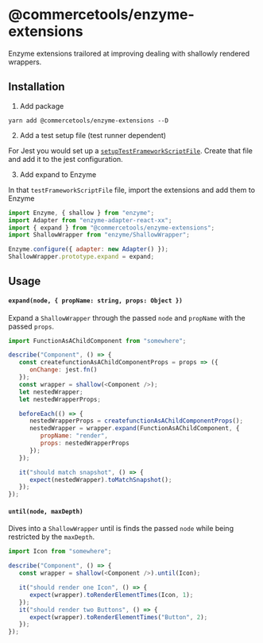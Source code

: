 # @commercetools/enzyme-extensions

Enzyme extensions trailored at improving dealing with shallowly rendered wrappers.

## Installation

1. Add package

`yarn add @commercetools/enzyme-extensions --D`

2. Add a test setup file (test runner dependent)

For Jest you would set up a [`setupTestFrameworkScriptFile`](https://facebook.github.io/jest/docs/configuration.html#setuptestframeworkscriptfile-string).
Create that file and add it to the jest configuration.

3. Add expand to Enzyme

In that `testFrameworkScriptFile` file, import the extensions and add them to Enzyme

```js
import Enzyme, { shallow } from "enzyme";
import Adapter from "enzyme-adapter-react-xx";
import { expand } from "@commercetools/enzyme-extensions";
import ShallowWrapper from "enzyme/ShallowWrapper";

Enzyme.configure({ adapter: new Adapter() });
ShallowWrapper.prototype.expand = expand;
```

## Usage

#### `expand(node, { propName: string, props: Object })`

Expand a `ShallowWrapper` through the passed `node` and `propName` with the passed `props`.

```js
import FunctionAsAChildComponent from "somewhere";

describe("Component", () => {
   const createfunctionAsAChildComponentProps = props => ({
      onChange: jest.fn()
   });
   const wrapper = shallow(<Component />);
   let nestedWrapper;
   let nestedWrapperProps;

   beforeEach(() => {
      nestedWrapperProps = createfunctionAsAChildComponentProps();
      nestedWrapper = wrapper.expand(FunctionAsAChildComponent, {
         propName: "render",
         props: nestedWrapperProps
      });
   });

   it("should match snapshot", () => {
      expect(nestedWrapper).toMatchSnapshot();
   });
});
```

#### `until(node, maxDepth)`

Dives into a `ShallowWrapper` until is finds the passed `node` while being restricted by the `maxDepth`.

```js
import Icon from "somewhere";

describe("Component", () => {
   const wrapper = shallow(<Component />).until(Icon);

   it("should render one Icon", () => {
      expect(wrapper).toRenderElementTimes(Icon, 1);
   });
   it("should render two Buttons", () => {
      expect(wrapper).toRenderElementTimes("Button", 2);
   });
});
```
